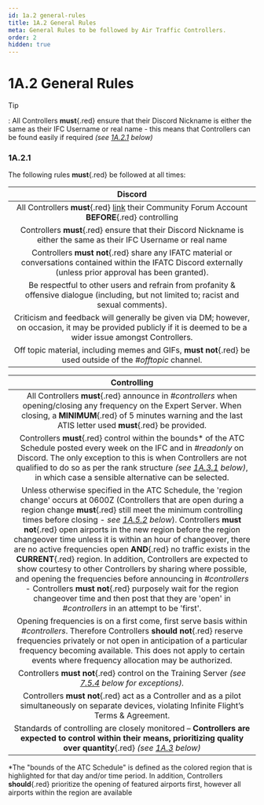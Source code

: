 ```yaml
---
id: 1a.2 general-rules
title: 1A.2 General Rules
meta: General Rules to be followed by Air Traffic Controllers.
order: 2
hidden: true
---
```


# 1A.2  General Rules

 

Tip

: All Controllers **must**{.red} ensure that their Discord Nickname is either the same as their IFC Username or real name - this means that Controllers can be found easily if required *(see [1A.2.1](/guide/atc-manual/1a.-new-entrants/1a.2-general-rules#1a.2.1) below)*



### 1A.2.1    

The following rules **must**{.red} be followed at all times:

 

|                         **Discord**                          |
| :----------------------------------------------------------: |
| All Controllers **must**{.red} [link](/guide/getting-started/home-user-interface/user-profile#linking-community-forum-account) their Community Forum Account **BEFORE**{.red} controlling |
| Controllers **must**{.red} ensure that their Discord Nickname is either the same as their IFC Username or real name |
| Controllers **must not**{.red} share any IFATC material or conversations contained within the IFATC Discord externally (unless prior approval has been granted). |
| Be respectful to other users and refrain from profanity & offensive dialogue (including, but not limited to; racist and sexual comments). |
| Criticism and feedback will generally be given via DM; however, on occasion, it may be provided publicly if it is deemed to be a wider issue amongst Controllers. |
| Off topic material, including memes and GIFs, **must not**{.red} be used outside of the *#offtopic* channel. |



|                       **Controlling**                        |
| :----------------------------------------------------------: |
| All Controllers **must**{.red} announce in *#controllers* when opening/closing any frequency on the Expert Server. When closing, a **MINIMUM**{.red} of 5 minutes warning and the last ATIS letter used **must**{.red} be provided. |
| Controllers **must**{.red} control within the bounds* of the ATC Schedule posted every week on the IFC and in *#readonly* on Discord. The only exception to this is when Controllers are not qualified to do so as per the rank structure *(see [1A.3.1](/guide/atc-manual/1a.-new-entrants/1a.3-rank-structure#1a.3.1) below)*, in which case a sensible alternative can be selected. |
| Unless otherwise specified in the ATC Schedule, the 'region change' occurs at 0600Z (Controllers that are open during a region change **must**{.red} still meet the minimum controlling times before closing - *see [1A.5.2](/guide/atc-manual/1a.-new-entrants/1a.5-activity-requirements#1a.5.2) below*). Controllers **must not**{.red} open airports in the new region before the region changeover time unless it is within an hour of changeover, there are no active frequencies open **AND**{.red} no traffic exists in the **CURRENT**{.red} region. In addition, Controllers are expected to show courtesy to other Controllers by sharing where possible, and opening the frequencies before announcing in *#controllers* - Controllers **must not**{.red} purposely wait for the region changeover time and then post that they are 'open' in *#controllers* in an attempt to be 'first'. |
| Opening frequencies is on a first come, first serve basis within *#controllers*. Therefore Controllers **should not**{.red} reserve frequencies privately or not open in anticipation of a particular frequency becoming available. This does not apply to certain events where frequency allocation may be authorized. |
| Controllers **must not**{.red} control on the Training Server *(see [7.5.4](/guide/atc-manual/7.-recruitment-and-training/7.5-radar-theory-and-practical-tests#7.5.4) below for exceptions).* |
| Controllers **must not**{.red} act as a Controller and as a pilot simultaneously on separate devices, violating Infinite Flight’s Terms & Agreement. |
| Standards of controlling are closely monitored – **Controllers are expected to control within their means,  prioritizing quality over quantity**{.red} *(see [1A.3](/guide/atc-manual/1a.-new-entrants/1a.3-rank-structure#1a.3-rank-structure) below)* |

*The "bounds of the ATC Schedule" is defined as the colored region that is highlighted for that day and/or time period. In addition, Controllers **should**{.red} prioritize the opening of featured airports first, however all airports within the region are available 
